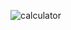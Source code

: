![calculator](https://github.com/asimdhali/calculator-html-js/assets/141352321/4ec04f72-2eb3-49cc-8861-8c8f3fdeb82a)
